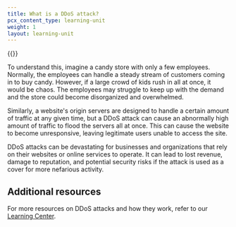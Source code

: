 ```yaml
---
title: What is a DDoS attack?
pcx_content_type: learning-unit
weight: 1
layout: learning-unit
---
```


{{<render file="_ddos-definition-and-diagram.md">}}

To understand this, imagine a candy store with only a few employees. Normally, the employees can handle a steady stream of customers coming in to buy candy. However, if a large crowd of kids rush in all at once, it would be chaos. The employees may struggle to keep up with the demand and the store could become disorganized and overwhelmed.

Similarly, a website's origin servers are designed to handle a certain amount of traffic at any given time, but a DDoS attack can cause an abnormally high amount of traffic to flood the servers all at once. This can cause the website to become unresponsive, leaving legitimate users unable to access the site.

DDoS attacks can be devastating for businesses and organizations that rely on their websites or online services to operate. It can lead to lost revenue, damage to reputation, and potential security risks if the attack is used as a cover for more nefarious activity.

## Additional resources

For more resources on DDoS attacks and how they work, refer to our [Learning Center](https://www.cloudflare.com/learning/ddos/what-is-a-ddos-attack/).